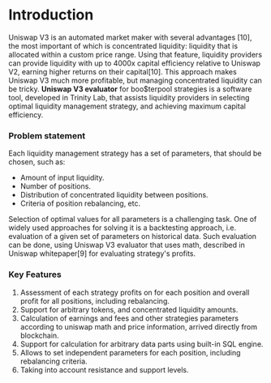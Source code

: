 # Introduction

Uniswap V3 is an automated market maker with several advantages \[10], the most important of which is concentrated liquidity: liquidity that is allocated within a custom price range. Using that feature, liquidity providers can provide liquidity with up to 4000x capital efficiency relative to Uniswap V2, earning higher returns on their capital\[10]. This approach makes Uniswap V3 much more profitable, but managing concentrated liquidity can be tricky. **Uniswap V3 evaluator** for boo$terpool strategies is a software tool, developed in Trinity Lab, that assists liquidity providers in selecting optimal liquidity management strategy, and achieving maximum capital efficiency.

### Problem statement

Each liquidity management strategy has a set of parameters, that should be chosen, such as:&#x20;

* Amount of input liquidity.&#x20;
* Number of positions.&#x20;
* Distribution of concentrated liquidity between positions.&#x20;
* Criteria of position rebalancing, etc.&#x20;

Selection of optimal values for all parameters is a challenging task. One of widely used approaches for solving it is a backtesting approach, i.e. evaluation of a given set of parameters on historical data. Such evaluation can be done, using Uniswap V3 evaluator that uses math, described in Uniswap whitepaper\[9] for evaluating strategy's profits.

### **Key Features**

1. Assessment of each strategy profits on for each position and overall profit for all positions, including rebalancing.
2. Support for arbitrary tokens, and concentrated liquidity amounts.
3. Calculation of earnings and fees and other strategies parameters according to uniswap math and price information, arrived directly from blockchain.&#x20;
4. Support for calculation for arbitrary data parts using built-in SQL engine.&#x20;
5. Allows to set independent parameters for each position, including rebalancing criteria.&#x20;
6. Taking into account resistance and support levels.
